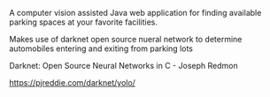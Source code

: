 A computer vision assisted Java web application for finding available parking spaces at your favorite facilities. 

Makes use of darknet open source nueral network to determine automobiles entering and exiting from parking lots

Darknet: Open Source Neural Networks in C - Joseph Redmon

https://pjreddie.com/darknet/yolo/ 
